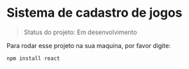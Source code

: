 # Sistema de cadastro de jogos

>Status do projeto: Em desenvolvimento

Para rodar esse projeto na sua maquina, por favor digite:

```
npm install react

```
